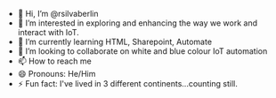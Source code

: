 - 👋 Hi, I’m @rsilvaberlin
- 👀 I’m interested in exploring and enhancing the way we work and interact with IoT. 
- 🌱 I’m currently learning HTML, Sharepoint, Automate
- 💞️ I’m looking to collaborate on white and blue colour IoT automation 
- 📫 How to reach me 
- 😄 Pronouns: He/Him
- ⚡ Fun fact: I've lived in 3 different continents...counting still.

